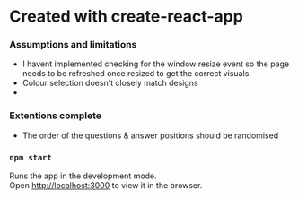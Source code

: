 # Created with create-react-app

### Assumptions and limitations

- I havent implemented checking for the window resize event so the page needs to be refreshed once resized to get the correct visuals.
- Colour selection doesn't closely match designs
- 

### Extentions complete

- The order of the questions & answer positions should be randomised

### `npm start`

Runs the app in the development mode.\
Open [http://localhost:3000](http://localhost:3000) to view it in the browser.
